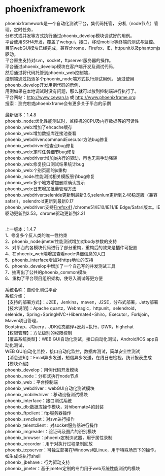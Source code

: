 # phoenixframework<br>
   phoenixframework是一个自动化测试平台，集代码托管，
 分机（node节点）管理，定时任务，<br>
分布式或并发等方式执行通过phoenix_develop模块调试好的用例。<br>
平台使用SSH4开发，覆盖了webgui，接口，移动mobile等终端的测试与监控。<br>
目前webGUI模块已经完成，兼容chrome，Firefox，IE，httpunit以及phantomjs驱动。<br>
平台原生支持对svn，socket，ftpserver服务器的操作。<br>
平台通过phoenix_develop模块在客户端开发及调试代码，<br>
然后通过将代码托管到phoenix_web控制端，<br>
控制端通过指派多个phoenix_node端方式执行测试用例。
通过使用phoenix_develop开发用例代码的示例，<br>
用例如果在本地调试时没有问题，那么就可以放到控制端进行执行了。<br>
平台网站：http://www.cewan.la 或 http://www.phoenixframe.org<br>
搜索：测完啦或phoenixframe会有更多关于平台的示例<br>
<br>
最新版本：1.4.8<br>
phoenix_node:优化性能测试时，监控机的CPU及内存数据等的可读性<br>
phoenix_web:增加了ehcache缓存<br>
phoenix_web:增加数据库连接池查看<br>
phoenix_webdriver:commandExecutor方法bug修复<br>
phoenix_webdriver:检查点bug修复<br>
phoenix_web:定时任务细节bug修复<br>
phoenix_webdriver:增加js执行的驱动，再也无需手动强转<br>
phoenix_web:修复接口测试结果统计bug<br>
phoenix_web:个别页面的js重构<br>
phoenix_node:性能测试相关模版细节bug修复<br>
phoenix_web:多个地方增加删除确认提示<br>
phoenix_web:日志增加批量管理方法<br>
phoenix_webdriver:selenide更新到最新3.6,selenium更新到2.48稳定版（兼容safari），selendroid更新到最新0.17<br>
phoenix_webdriver:支持<a href="https://ftp.mozilla.org/pub/firefox/releases/41.0/win32/zh-CN/" target="_blank" title="点击下载Firefox41版本,如打不开，可多试几次">Firefox41</a> /chrome51/IE10/IE11/IE Edge/Safari版本。IE驱动更新到2.53，chrome驱动更新到2.21<br>

<br>
上一版本：1.4.7<br>	
1、修复多个反人类的唯一性约束<br>
2、phoenix_node:jmeter性能测试增加对body参数的支持<br>
3、对平台的各模块代码进行了部分重构，重构后的效果是插件可配置<br>
4、在phoenix_web端增加查看node详细信息的入口<br>
5、phoenix_interface增加对https地址的支持<br>
6、phoenix_develop中增加了一个自己写的并发测试工具<br>
7、抽离出了公共的phoenix_common模块<br>
8、重构了平台项目组织架构，使导入调试等更方便<br>
<br>
系统名称：自动化测试平台<br> 
系统介绍： <br>
【支持的部署方式】：J2EE，Jenkins，maven，J2SE，分布式部署，Jetty部署 <br>
【技术说明】：Apache quartz，Webmagic，httpunit，selendroid，<br>
selenide，Spring+SpringMVC+Hibernate4+Shiro，Executor，Forkjoin，Maven项目管理，<br>
Bootstrap，JQuery，JDK动态编译+反射+执行，DWR，highchat <br>
【权限管理】：方法级别的权限控制 <br>
【覆盖系统类型】：WEB GUI自动化测试，接口自动化测试，Android/IOS app自动化测试，<br>
WEB GUI自动化监控，接口自动化监控，数据库测试，简单安全性测试 <br>
【消息通知】：Email异步发送，短信异步发送，在线日志检视，统计报表生成<br>
【模块介绍】<br>
phoenix_develop：用例代码开发模块<br>
phoenix_node：分布式执行node节点<br>
phoenix_web：平台控制端<br>
phoenix_webdriver：webGUI自动化测试模块<br>
phoenix_mobiledriver：移动设备测试模块<br>
phoenix_interface：接口测试系统<br>
phoenix_db:数据库操作模块，对hibernate4的封装<br>	
phoenix_ftpclient：ftp服务器操作<br>
phoenix_svnclient：对svn进行操作<br>
phoenix_telentclient：对socket服务器进行操作<br>
phoenix_imgreader：验证码及图片的识别模块<br>
phoenix_browser：phoenix定制浏览器，用于属性录制<br>
phoenix_recorder：用于对执行过程录制回放<br>
phoenix_tcpserver：可独立部署在Windows和Linux，用于特殊场景下的操作。如生成或执行shell	<br>
phoenix_jbehave：行为驱动支持	<br>
phoenix_jmeter：基于jmeter定制的专门用于web系统性能测试的模块<br>
